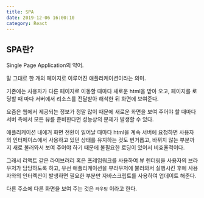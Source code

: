 ```yaml
---
title: SPA
date: 2019-12-06 16:00:10
category: React
---
```


## SPA란?

Single Page Application의 약어.

말 그대로 한 개의 페이지로 이루어진 애플리케이션이라는 의미.

기존에는 사용자가 다른 페이지로 이동할 때마다 새로운 html을 받아 오고,
페이지를 로딩할 때 마다 서버에서 리소스를 전달받아 해석한 뒤 화면에 보여준다.

요즘은 웹에서 제공되는 정보가 정말 많이 때문에 새로운 화면을 보여 주어야 할 때마다 서버 측에서 모든 뷰를 준비한다면 성능상의 문제가 발생할 수 있다.

애플리케이션 내에거 화면 전환이 일어날 때마다 html을 계속 서버에 요청하면 사용자의 인터페이스에서 사용하고 있던 상태를 유지하는 것도 번거롭고,
바뀌지 않는 부분까지 새로 불러와서 보여 주어야 하기 때문에 불필요한 로딩이 있어서 비효율적이다.

그래서 리액트 같은 라이브러리 혹은 프레임워크를 사용하여 뷰 렌더링을 사용자의 브라우저가 담당하도록 하고, 우선 애플리케이션을 부라우저에 불러와서 실행시킨 후에 사용자와의 인터렉션이 발생하면 필요한 부분만 자바스크립트를 사용하여 업데이트 해준다.

다른 주소에 다른 화면을 보여 주는 것은 `라우팅` 이라고 한다.
